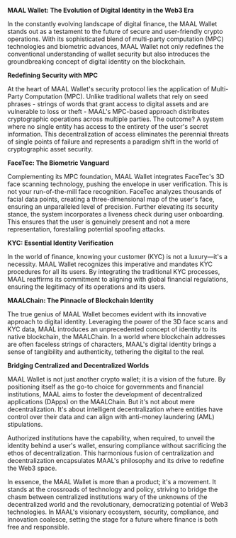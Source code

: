 **MAAL Wallet: The Evolution of Digital Identity in the Web3 Era**

In the constantly evolving landscape of digital finance, the MAAL Wallet stands out as a testament to the future of secure and user-friendly crypto operations. 
With its sophisticated blend of multi-party computation (MPC) technologies and biometric advances, MAAL Wallet not only redefines the conventional understanding of wallet 
security but also introduces the groundbreaking concept of digital identity on the blockchain.

**Redefining Security with MPC**

At the heart of MAAL Wallet's security protocol lies the application of Multi-Party Computation (MPC). Unlike traditional wallets that rely on seed phrases - strings of words 
that grant access to digital assets and are vulnerable to loss or theft - MAAL's MPC-based approach distributes cryptographic operations across multiple parties. The outcome? 
A system where no single entity has access to the entirety of the user's secret information. This decentralization of access eliminates the perennial threats of single points of 
failure and represents a paradigm shift in the world of cryptographic asset security.

**FaceTec: The Biometric Vanguard**

Complementing its MPC foundation, MAAL Wallet integrates FaceTec's 3D face scanning technology, pushing the envelope in user verification. This is not your run-of-the-mill 
face recognition. FaceTec analyzes thousands of facial data points, creating a three-dimensional map of the user's face, ensuring an unparalleled level of precision. Further 
elevating its security stance, the system incorporates a liveness check during user onboarding. This ensures that the user is genuinely present and not a mere representation, 
forestalling potential spoofing attacks.

**KYC: Essential Identity Verification**

In the world of finance, knowing your customer (KYC) is not a luxury—it's a necessity. MAAL Wallet recognizes this imperative and mandates KYC procedures for all its users. 
By integrating the traditional KYC processes, MAAL reaffirms its commitment to aligning with global financial regulations, ensuring the legitimacy of its operations and its users.

**MAALChain: The Pinnacle of Blockchain Identity**

The true genius of MAAL Wallet becomes evident with its innovative approach to digital identity. Leveraging the power of the 3D face scans and KYC data, MAAL introduces an 
unprecedented concept of identity to its native blockchain, the MAALChain. In a world where blockchain addresses are often faceless strings of characters, MAAL's digital identity 
brings a sense of tangibility and authenticity, tethering the digital to the real.

**Bridging Centralized and Decentralized Worlds**

MAAL Wallet is not just another crypto wallet; it is a vision of the future. By positioning itself as the go-to choice for governments and financial institutions, MAAL aims to foster 
the development of decentralized applications (DApps) on the MAALChain. But it's not about mere decentralization. It's about intelligent decentralization where entities have 
control over their data and can align with anti-money laundering (AML) stipulations.

Authorized institutions have the capability, when required, to unveil the identity behind a user's wallet, ensuring compliance without sacrificing the ethos of decentralization. 
This harmonious fusion of centralization and decentralization encapsulates MAAL's philosophy and its drive to redefine the Web3 space.

In essence, the MAAL Wallet is more than a product; it's a movement. It stands at the crossroads of technology and policy, striving to bridge the chasm between centralized 
institutions wary of the unknowns of the decentralized world and the revolutionary, democratizing potential of Web3 technologies. In MAAL's visionary ecosystem, security, 
compliance, and innovation coalesce, setting the stage for a future where finance is both free and responsible.
